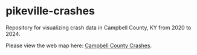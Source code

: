 # pikeville-crashes

Repository for visualizing crash data in Campbell County, KY from 2020 to 2024.

Please view the web map here: <a href="https://jfltx.github.io/campbell-crashes" target="_blank">Campbell County Crashes</a>.
